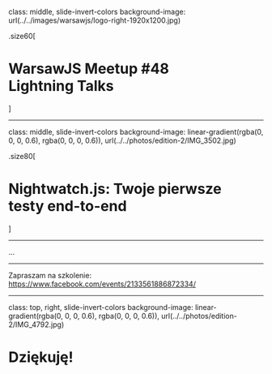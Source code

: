 class: middle, slide-invert-colors
background-image: url(../../images/warsawjs/logo-right-1920x1200.jpg)

.size60[
# WarsawJS Meetup #48 <br/><span class="slim">Lightning Talks</span>
]

---

class: middle, slide-invert-colors
background-image: linear-gradient(rgba(0, 0, 0, 0.6), rgba(0, 0, 0, 0.6)), url(../../photos/edition-2/IMG_3502.jpg)

.size80[
# <span class="slim">Nightwatch.js</span>: Twoje pierwsze<br/>testy end-to-end
]

---

...

---

Zapraszam na szkolenie:
https://www.facebook.com/events/2133561886872334/

---

class: top, right, slide-invert-colors
background-image: linear-gradient(rgba(0, 0, 0, 0.6), rgba(0, 0, 0, 0.6)), url(../../photos/edition-2/IMG_4792.jpg)

# Dziękuję!

